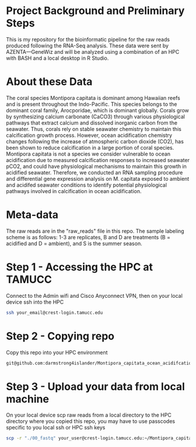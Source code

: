 # Project Background and Preliminary Steps
This is my repository for the bioinformatic pipeline for the raw reads produced following the RNA-Seq analysis. These data were sent by AZENTA—GeneWiz and will be analyzed using a combination of an HPC with BASH and a local desktop in R Studio.

# About these Data
The coral species Montipora capitata is dominant among Hawaiian reefs and is present throughout the Indo-Pacific. This species belongs to the dominant coral family, Arocporidae, which is dominant globally. Corals grow by synthesizing calcium carbonate (CaCO3) through various physiological pathways that extract calcium and dissolved inorganic carbon from the seawater. Thus, corals rely on stable seawater chemistry to maintain this calcification growth process. However, ocean acidification chemistry changes following the increase of atmospheric carbon dioxide (CO2), has been shown to reduce calcification in a large portion of coral species. Montipora capitata is not a species we consider vulnerable to ocean acidification due to measured calcification responses to increased seawater pCO2, and could have physiological mechanisms to maintain this growth in acidified seawater. Therefore, we conducted an RNA sampling procedure and differential gene expression analysis on M. capitata exposed to ambient and acidifed seawater conditions to identify potential physiological pathways involved in calcification in ocean acidification.

# Meta-data
The raw reads are in the "raw_reads" file in this repo. The sample labeling scheme is as follows: 1-3 are replicates, B and D are treatments (B = acidified and D = ambient), and S is the summer season.

# Step 1 - Accessing the HPC at TAMUCC
Connect to the Admin wifi and Cisco Anyconnect VPN, then on your local device ssh into the HPC
```bash
ssh your_email@crest-login.tamucc.edu
```
# Step 2 - Copying repo
Copy this repo into your HPC environment
```bash
git@github.com:darmstrong4islander/Montipora_capitata_ocean_acidifcation_RNA_seq.git
```
# Step 3 - Upload your data from local machine
On your local device scp raw reads from a local directory to the HPC directory where you copied this repo, you may have to use passcodes specific to you local ssh or HPC ssh keys
```bash
scp -r "./00_fastq" your_user@crest-login.tamucc.edu:~/Montipora_capitata_ocean_acidifcation_RNA_seq/00_fastq
```
